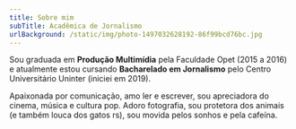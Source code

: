 ```yaml
---
title: Sobre mim
subTitle: Acadêmica de Jornalismo
urlBackground: /static/img/photo-1497032628192-86f99bcd76bc.jpg
---
```

Sou graduada em **Produção Multimídia** pela Faculdade Opet (2015 a 2016) e atualmente estou cursando **Bacharelado em Jornalismo** pelo Centro Universitário Uninter (iniciei em 2019). 

Apaixonada por comunicação, amo ler e escrever, sou apreciadora do cinema, música e cultura pop. Adoro fotografia, sou protetora dos animais (e também louca dos gatos rs), sou movida pelos sonhos e pela cafeína.
